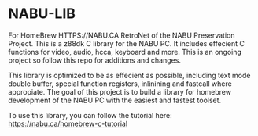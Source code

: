 # NABU-LIB

For HomeBrew HTTPS://NABU.CA RetroNet of the NABU Preservation Project. This is a z88dk C library for the NABU PC. It includes effecient C functions for video, audio, hcca, keyboard and more. This is an ongoing project so follow this repo for additions and changes. 

This library is optimized to be as effecient as possible, including text mode double buffer, special function registers, inlinining and fastcall where appropiate. The goal of this project is to build a library for homebrew development of the NABU PC with the easiest and fastest toolset. 

To use this library, you can follow the tutorial here: https://nabu.ca/homebrew-c-tutorial


